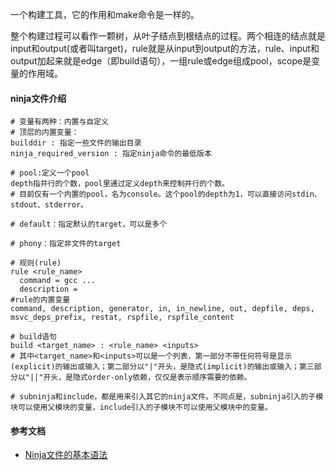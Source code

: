 一个构建工具，它的作用和make命令是一样的。

整个构建过程可以看作一颗树，从叶子结点到根结点的过程。两个相连的结点就是input和output(或者叫target)，rule就是从input到output的方法，rule、input和output加起来就是edge（即build语句），一组rule或edge组成pool，scope是变量的作用域。

#### ninja文件介绍

```
# 变量有两种：内置与自定义
# 顶层的内置变量：
builddir : 指定一些文件的输出目录
ninja_required_version : 指定ninja命令的最低版本

# pool:定义一个pool
depth指并行的个数，pool里通过定义depth来控制并行的个数。
# 目前仅有一个内置的pool，名为console。这个pool的depth为1，可以直接访问stdin、stdout、stderror。

# default：指定默认的target，可以是多个

# phony：指定非文件的target

# 规则(rule)
rule <rule_name>
  command = gcc ...
  description = 
#rule的内置变量
command, description, generator, in, in_newline, out, depfile, deps, msvc_deps_prefix, restat, rspfile, rspfile_content
  
# build语句
build <target_name> : <rule_name> <inputs>
# 其中<target_name>和<inputs>可以是一个列表，第一部分不带任何符号是显示(explicit)的输出或输入；第二部分以"|"开头，是隐式(implicit)的输出或输入；第三部分以"||"开头，是隐式order-only依赖，仅仅是表示顺序需要的依赖。

# subninja和include，都是用来引入其它的ninja文件。不同点是，subninja引入的子模块可以使用父模块的变量，include引入的子模块不可以使用父模块中的变量。
```

#### 参考文档

- [Ninja文件的基本语法](https://note.qidong.name/2017/08/ninja-syntax/)